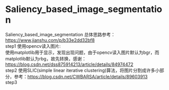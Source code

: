 # Saliency_based_image_segmentation
Saliency_based_image_segmentation
总体思路参考：https://www.jianshu.com/p/b33e2dd32bf8   
step1 使用opencv读入图片:   
使用matplotlib用于显示，发现出现问题，由于opencv读入图片默认为bgr，而matplotlib默认为rbg，故先转换，感谢：https://blog.csdn.net/dss875914213/article/details/84974472      
step2 使用SLIC(simple linear iterative clustering)算法，将图片分割成许多小部分，参考：https://blog.csdn.net/CWBARSA/article/details/89603913    
step3 




